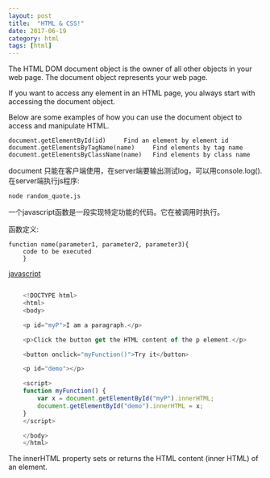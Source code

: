```yaml
---
layout: post
title:  "HTML & CSS!"
date: 2017-06-19
category: html 
tags: [html]
---
```


The HTML DOM document object is the owner of all other objects in your web page.
The document object represents your web page.

If you want to access any element in an HTML page, you always start with accessing the document object.

Below are some examples of how you can use the document object to access and manipulate HTML.

    document.getElementById(id)     Find an element by element id
    document.getElementsByTagName(name)     Find elements by tag name
    document.getElementsByClassName(name)   Find elements by class name

document 只能在客户端使用，在server端要输出测试log，可以用console.log().
在server端执行js程序:

    node random_quote.js

一个javascript函数是一段实现特定功能的代码。它在被调用时执行。

函数定义:
    
    function name(parameter1, parameter2, parameter3){
        code to be executed
        }


[javascript](https://www.w3schools.com/js/js_functions.asp)


```javascript

    <!DOCTYPE html>
    <html>
    <body>

    <p id="myP">I am a paragraph.</p>

    <p>Click the button get the HTML content of the p element.</p>

    <button onclick="myFunction()">Try it</button>

    <p id="demo"></p>

    <script>
    function myFunction() {
        var x = document.getElementById("myP").innerHTML;
        document.getElementById("demo").innerHTML = x;
    }
    </script>

    </body>
    </html>
```
The innerHTML property sets or returns the HTML content (inner HTML) of an
element.
